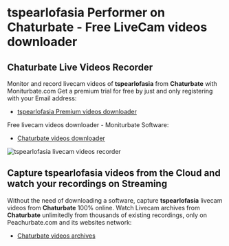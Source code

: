 # tspearlofasia Performer on Chaturbate - Free LiveCam videos downloader

## Chaturbate Live Videos Recorder

Monitor and record livecam videos of **tspearlofasia** from **Chaturbate** with Moniturbate.com
Get a premium trial for free by just and only registering with your Email address:
* [tspearlofasia Premium videos downloader](https://moniturbate.com/request-demo-licence-key.html)

Free livecam videos downloader - Moniturbate Software:
* [Chaturbate videos downloader](https://moniturbate.com/moniturbate-download-software.html)

![tspearlofasia livecam videos recorder](https://peachurnet.com/templates/moniturbate-software.png)


## Capture tspearlofasia videos from the Cloud and watch your recordings on Streaming

Without the need of downloading a software, capture **tspearlofasia** livecam videos from **Chaturbate** 100% online.
Watch Livecam archives from **Chaturbate** unlimitedly from thousands of existing recordings, only on Peachurbate.com and its websites network:
* [Chaturbate videos archives](https://peachurnet.com/)